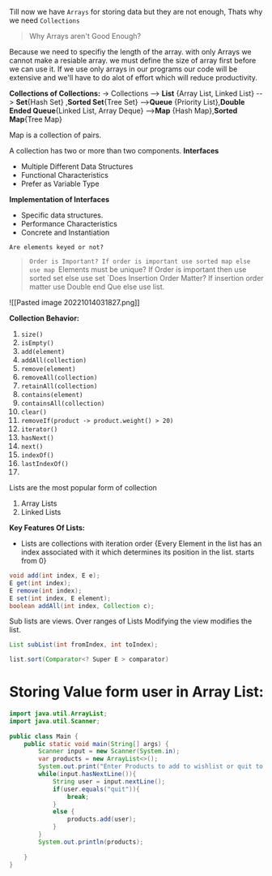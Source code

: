 Till now we have `Arrays` for storing data but they are not enough, Thats why we need `Collections`

> Why Arrays aren't Good Enough?

Because we need to specifiy the length of the array. with only Arrays we cannot make a resiable array. we must define the size of array first before we can use it.
If we use only arrays in our programs our code will be extensive and we'll have to do alot of effort which will reduce productivity.

**Collections of Collections:**
-> Collections
   --> **List** {Array List, Linked List}
   --> **Set**{Hash Set} ,**Sorted Set**{Tree Set}
   -->**Queue** {Priority List},**Double Ended Queue**{Linked List, Array Deque}
   -->**Map** {Hash Map},**Sorted Map**{Tree Map}

Map is a collection of pairs.

A collection has two or more than two components.
**Interfaces**
* Multiple Different Data Structures
* Functional Characteristics
* Prefer as Variable Type

**Implementation of Interfaces**
* Specific data structures.
* Performance Characteristics
* Concrete and Instantiation

`Are elements keyed or not?`
> `Order is Important?
> If order is important use sorted map else use map
> `Elements must be unique?
> If Order is important then use sorted set else use set
> `Does Insertion Order Matter?
> If insertion order matter use Double end Que else use list.

![[Pasted image 20221014031827.png]]

**Collection Behavior:**
1. `size()`
2. `isEmpty()`
3. `add(element)`
4. `addAll(collection)` 
5. `remove(element)`
6. `removeAll(collection)`
7. `retainAll(collection)`
8. `contains(element)`
9. `containsAll(collection)`
10. `clear()`
11. `removeIf(product -> product.weight() > 20)`
12. `iterator()`
13. `hasNext()`
14. `next()`
15. `indexOf()`
16. `lastIndexOf()`
17. 

Lists are the most popular form of collection

1. Array Lists
2. Linked Lists

**Key Features Of Lists:**
* Lists are collections with iteration order {Every Element in the list has an index associated with it which determines its position in the list. starts from 0} 
```java
void add(int index, E e);
E get(int index);
E remove(int index);
E set(int index, E element);
boolean addAll(int index, Collection c);
```

Sub lists are views. Over ranges of Lists
Modifying the view modifies the list.

```java
List subList(int fromIndex, int toIndex);
```

```java
list.sort(Comparator<? Super E > comparator)
```

# Storing Value form user in Array List:
```java
import java.util.ArrayList;  
import java.util.Scanner;  
  
public class Main {  
    public static void main(String[] args) {  
        Scanner input = new Scanner(System.in);  
        var products = new ArrayList<>();  
        System.out.print("Enter Products to add to wishlist or quit to exit\t");  
        while(input.hasNextLine()){  
            String user = input.nextLine();  
            if(user.equals("quit")){  
                break;  
            }  
            else {  
                products.add(user);  
            }  
        }  
        System.out.println(products);  
  
    }  
}
```
